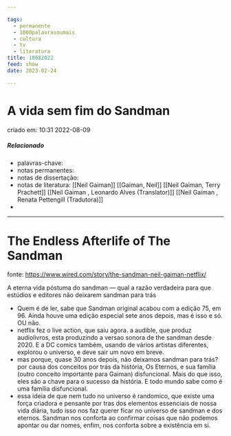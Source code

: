 ```yaml
---

tags:
  - permanente
  - 1000palavrasoumais
  - cultura
  - tv
  - literatura
title: 10082022
feed: show
date: 2023-02-24

---
```

# A vida sem fim do Sandman
criado em: 10:31 2022-08-09

##### Relacionado
- palavras-chave: 
- notas permanentes: 
- notas de dissertação:
- notas de literatura: [[Neil Gaiman]] [[Gaiman, Neil]] [[Neil Gaiman, Terry Prachett]] [[Neil Gaiman , Leonardo Alves (Translator)]] [[Neil Gaiman , Renata Pettengill (Tradutora)]]
- 

---
# The Endless Afterlife of The Sandman

fonte: https://www.wired.com/story/the-sandman-neil-gaiman-netflix/

A eterna vida póstuma do sandman — qual a razão verdadeira para que estúdios e editores não deixarem sandman para trás

- Quem é de ler, sabe que Sandman original acabou com a edição 75, em 96. Ainda houve uma edição especial sete anos depois, mas é isso e só. OU não.
- netflix fez o live action, que saiu agora. a audible, que produz audiolivros, esta produzindo a versao sonora de the sandman desde 2020. E a DC comics também, usando de vários artistas diferentes, explorou o universo, e deve sair um novo em breve.
- mas porque, quase 30 anos depois, não deixamos sandman para trás? por causa dos conceitos por trás da história, Os Eternos, e sua família (outro conceito importante para Gaiman) disfuncional. Mais do que isso, eles são a chave para o sucesso da história. E todo mundo sabe como é uma família disfuncional.
- essa ideia de que nem tudo no universo é randomico, que existe uma força criadora e pensante por tras dos elementos essenciais de nossa vida diária, tudo isso nos faz querer ficar no universo de sandman e dos eternos. Sandman nos conforta ao  confirmar coisas que não podemos apontar ou dar nomes, enfim, nos conforta sobre a existência em si.